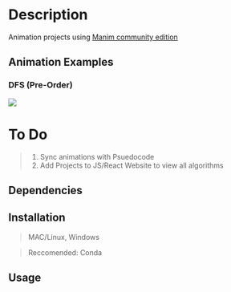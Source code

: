 # Description

Animation projects using [Manim community edition](https://github.com/ManimCommunity/manim)

## Animation Examples

### DFS (Pre-Order)

![](./CS_Concepts/examples/test.gif)

# To Do

> 1. Sync animations with Psuedocode
> 2. Add Projects to JS/React Website to view all algorithms

## Dependencies

## Installation

> MAC/Linux, Windows

> Reccomended: Conda

## Usage
